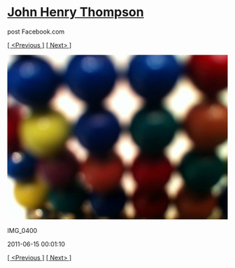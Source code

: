 # [John Henry Thompson](../README.md)
post Facebook.com

[[ <Previous ]](2011-06-15-8.md) [[ Next> ]](2011-06-15-10.md)

[![](../media/2011-06-15/Magnetic-Balls-IMG_0400.jpg)](../README.md)

IMG_0400

2011-06-15 00:01:10

[[ <Previous ]](2011-06-15-8.md) [[ Next> ]](2011-06-15-10.md)